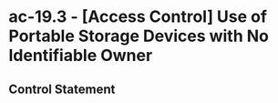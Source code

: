 # ac-19.3 - \[Access Control\] Use of Portable Storage Devices with No Identifiable Owner

## Control Statement
